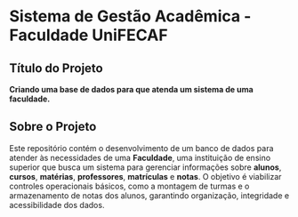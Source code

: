 # Sistema de Gestão Acadêmica - Faculdade UniFECAF



## Título do Projeto

**Criando uma base de dados para que atenda um sistema de uma faculdade.**

## Sobre o Projeto

Este repositório contém o desenvolvimento de um banco de dados  para atender às necessidades de uma **Faculdade**, uma instituição de ensino superior que busca um sistema para gerenciar informações sobre **alunos**, **cursos**, **matérias**, **professores**, **matrículas** e **notas**. O objetivo é viabilizar controles operacionais básicos, como a montagem de turmas e o armazenamento de notas dos alunos, garantindo organização, integridade e acessibilidade dos dados.


